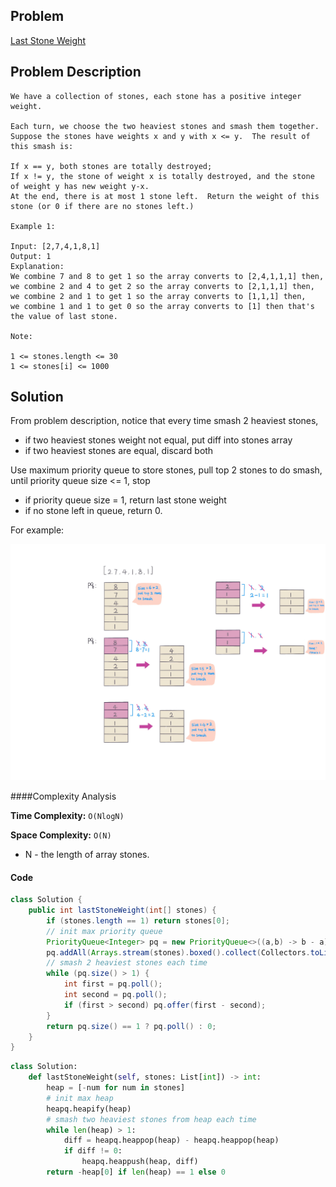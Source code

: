## Problem
[Last Stone Weight](https://leetcode.com/explore/challenge/card/30-day-leetcoding-challenge/529/week-2/3297/)

## Problem Description
```
We have a collection of stones, each stone has a positive integer weight.

Each turn, we choose the two heaviest stones and smash them together.  Suppose the stones have weights x and y with x <= y.  The result of this smash is:

If x == y, both stones are totally destroyed;
If x != y, the stone of weight x is totally destroyed, and the stone of weight y has new weight y-x.
At the end, there is at most 1 stone left.  Return the weight of this stone (or 0 if there are no stones left.)

Example 1:

Input: [2,7,4,1,8,1]
Output: 1
Explanation: 
We combine 7 and 8 to get 1 so the array converts to [2,4,1,1,1] then,
we combine 2 and 4 to get 2 so the array converts to [2,1,1,1] then,
we combine 2 and 1 to get 1 so the array converts to [1,1,1] then,
we combine 1 and 1 to get 0 so the array converts to [1] then that's the value of last stone.
 
Note:

1 <= stones.length <= 30
1 <= stones[i] <= 1000
```

## Solution
From problem description, notice that every time smash 2 heaviest stones, 
- if two heaviest stones weight not equal, put diff into stones array
- if two heaviest stones are equal, discard both

Use maximum priority queue to store stones, pull top 2 stones to do smash, until priority queue size <= 1, stop
- if priority queue size = 1, return last stone weight
- if no stone left in queue, return 0.


For example: 
 
![Move Zeroes](../../assets/leetcode/last-stone-weight.png)

####Complexity Analysis

**Time Complexity:** `O(NlogN)`

**Space Complexity:** `O(N)`

- N - the length of array stones.

#### Code

```java
class Solution {
    public int lastStoneWeight(int[] stones) {
        if (stones.length == 1) return stones[0];
        // init max priority queue
        PriorityQueue<Integer> pq = new PriorityQueue<>((a,b) -> b - a);
        pq.addAll(Arrays.stream(stones).boxed().collect(Collectors.toList()));
        // smash 2 heaviest stones each time
        while (pq.size() > 1) {
            int first = pq.poll();
            int second = pq.poll();
            if (first > second) pq.offer(first - second);
        }
        return pq.size() == 1 ? pq.poll() : 0;
    }
}
```

```python
class Solution:
    def lastStoneWeight(self, stones: List[int]) -> int:
        heap = [-num for num in stones]
        # init max heap
        heapq.heapify(heap)
        # smash two heaviest stones from heap each time
        while len(heap) > 1:
            diff = heapq.heappop(heap) - heapq.heappop(heap)
            if diff != 0:
                heapq.heappush(heap, diff)
        return -heap[0] if len(heap) == 1 else 0
```
